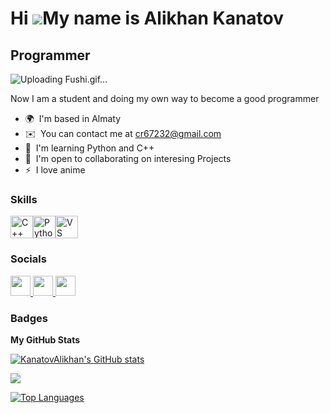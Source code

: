 Hi ![](https://user-images.githubusercontent.com/18350557/176309783-0785949b-9127-417c-8b55-ab5a4333674e.gif)My name is Alikhan Kanatov
=======================================================================================================================================

Programmer
----------
![Uploading Fushi.gif…]()

Now I am a student and doing my own way to become a good programmer

* 🌍  I'm based in Almaty
* ✉️  You can contact me at [cr67232@gmail.com](mailto:cr67232@gmail.com)
* 🧠  I'm learning Python and C++
* 🤝  I'm open to collaborating on interesing Projects
* ⚡  I love anime

### Skills


<p align="left">
<a href="https://docs.microsoft.com/en-us/cpp/?view=msvc-170" target="_blank" rel="noreferrer"><img src="https://raw.githubusercontent.com/danielcranney/readme-generator/main/public/icons/skills/cplusplus-colored.svg" width="36" height="36" alt="C++" /></a><a href="https://www.python.org/" target="_blank" rel="noreferrer"><img src="https://raw.githubusercontent.com/danielcranney/readme-generator/main/public/icons/skills/python-colored.svg" width="36" height="36" alt="Python" /></a><a href="https://www.visualstudiocode.com" target="_blank" rel="noreferrer"><img src="https://raw.githubusercontent.com/danielcranney/readme-generator/main/public/icons/skills/visualstudiocode.svg" width="36" height="36" alt="VS Code" /></a>
</p>


### Socials

<p align="left"> <a href="https://www.github.com/KanatovAlikhan" target="_blank" rel="noreferrer"> <picture> <source media="(prefers-color-scheme: dark)" srcset="https://raw.githubusercontent.com/danielcranney/readme-generator/main/public/icons/socials/github-dark.svg" /> <source media="(prefers-color-scheme: light)" srcset="https://raw.githubusercontent.com/danielcranney/readme-generator/main/public/icons/socials/github.svg" /> <img src="https://raw.githubusercontent.com/danielcranney/readme-generator/main/public/icons/socials/github.svg" width="32" height="32" /> </picture> </a> <a href="http://www.instagram.com/alikhan0521" target="_blank" rel="noreferrer"> <picture> <source media="(prefers-color-scheme: dark)" srcset="undefined" /> <source media="(prefers-color-scheme: light)" srcset="https://raw.githubusercontent.com/danielcranney/readme-generator/main/public/icons/socials/instagram.svg" /> <img src="https://raw.githubusercontent.com/danielcranney/readme-generator/main/public/icons/socials/instagram.svg" width="32" height="32" /> </picture> </a> <a href="https://www.linkedin.com/in/алихан-канатов-8153b22b7" target="_blank" rel="noreferrer"> <picture> <source media="(prefers-color-scheme: dark)" srcset="https://raw.githubusercontent.com/danielcranney/readme-generator/main/public/icons/socials/linkedin-dark.svg" /> <source media="(prefers-color-scheme: light)" srcset="https://raw.githubusercontent.com/danielcranney/readme-generator/main/public/icons/socials/linkedin.svg" /> <img src="https://raw.githubusercontent.com/danielcranney/readme-generator/main/public/icons/socials/linkedin.svg" width="32" height="32" /> </picture> </a></p>

### Badges

<b>My GitHub Stats</b>

<a href="http://www.github.com/KanatovAlikhan"><img src="https://github-readme-stats.vercel.app/api?username=KanatovAlikhan&show_icons=true&hide=&count_private=true&title_color=22c55e&text_color=ffffff&icon_color=3382ed&bg_color=1c1917&hide_border=true&show_icons=true" alt="KanatovAlikhan's GitHub stats" /></a>

<a href="http://www.github.com/KanatovAlikhan"><img src="https://github-readme-streak-stats.herokuapp.com/?user=KanatovAlikhan&stroke=ffffff&background=1c1917&ring=22c55e&fire=22c55e&currStreakNum=ffffff&currStreakLabel=22c55e&sideNums=ffffff&sideLabels=ffffff&dates=ffffff&hide_border=true" /></a>

<a href="https://github.com/KanatovAlikhan" align="left"><img src="https://github-readme-stats.vercel.app/api/top-langs/?username=KanatovAlikhan&langs_count=10&title_color=22c55e&text_color=ffffff&icon_color=3382ed&bg_color=1c1917&hide_border=true&locale=en&custom_title=Top%20%Languages" alt="Top Languages" /></a>
